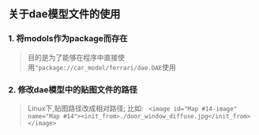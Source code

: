 ## 关于dae模型文件的使用

### 1. 将modols作为package而存在
> 目的是为了能够在程序中直接使用`"package://car_model/ferrari/dae.DAE`使用

### 2. 修改dae模型中的贴图文件的路径
> Linux下,贴图路径改成相对路径;
比如:
` <image id="Map #14-image" name="Map #14"><init_from>./door_window_diffuse.jpg</init_from></image>`
